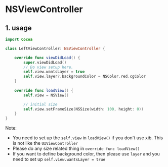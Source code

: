 # NSViewController

## 1. usage

```swift
import Cocoa

class LeftViewController: NSViewController {

    override func viewDidLoad() {
        super.viewDidLoad()
        // Do view setup here.
        self.view.wantsLayer = true
        self.view.layer?.backgroundColor = NSColor.red.cgColor
    }
    
    override func loadView() {
        self.view = NSView()

        // initial size
        self.view.setFrameSize(NSSize(width: 100, height: 0))
    }
}
```

Note:

-   You need to set up the `self.view` in `loadView()` if you don't use xib. This is not like the `UIViewController`
-   Please do any size related thing in `override func loadView()`
-   If you want to define background color, then please use `layer` and you need to set up `self.view.wantsLayer = true`

